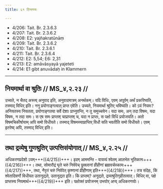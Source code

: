 ```yaml
---
title: ६१ टिप्पणयः

---
```

- 4/206: Tait. Br. 2.3.6.3
- 4/207: Tait. Br. 2.3.6.2
- 4/208: E2: yajñakratūnāṃ
- 4/209: Tait. Br. 2.3.6.2
- 4/210: Tait. Br. 2.3.6.1
- 4/211: Tait. Br. 2.3.6.4
- 4/212: E2: 5,54; E6: 2,31
- 4/213: E2: amāvāsyayā yajeteti
- 4/214: E1 gibt anuvādaḥ in Klammern

____________________________________________


## नियमार्था वा श्रुतिः // MS_४,२.२३ //

उच्यते, न चैतद् अस्त्य् अनुवाद इति, अनुवादमात्रम् अनर्थकम्। यदि विधिः, एवम् अपूर्वम् अर्थं प्रकरिष्यति, तस्माद् विधिर् इति। ननु प्रयोगाङ्गत्वात् प्राप्त एवेति। उच्यते, नियमार्था श्रुतिर् भविष्यति। को ऽयं नियमः? अनियतस्य नियतता, प्रयोगाङ्गतया सर्वे देशाः प्राप्नुवन्ति, न तु समुच्चयेन। यदा समः, अन् तदा विषमः, यदा विषमः, न तदा समः। स एष समः प्राप्तश् चाप्राप्तश् च, यदा न प्राप्तः, स पक्षो विधिं प्रयोजयति। अतो विषमचिकीर्षायाम् अपि समो विधीयते। तस्माद् विषमस्याप्राप्तिर् विधौ सति भवतीति समो विधीयते। एवम् इतरेष्व् अपि, तस्माद् विधिर् इति।



____________________________________________

## तथा द्रव्येषु गुणश्रुतिर् उत्पत्तिसंयोगात् // MS_४,२.२५ //

अधिकरणप्रदेशो ऽयम्+++({4/215})+++। इदम् आममन्ति - वायव्यं श्वेतम् आलभेत भूतिकामः+++({4/216})+++। तथा, सोमारौद्रं घृते चरुं निर्वपेच् छुक्लानां व्रीहीणां ब्रह्मवर्चस्कामः+++({4/217})+++, तथा, नैरृतं चरुं निर्वपेत् कृष्णानां व्रीहीणाम् इति+++({4/218})+++। तत्र संदेहः, किं श्वेतादिवर्णो विधीयत उतानूद्यते, उतानूद्यत इति। किं प्राप्तम्? अनूद्यते, द्रव्यश्रुतिगृहीतत्वात्। विधिर् वा, पक्षे प्राप्तस्य नियमार्थ+++({4/219})+++ इति। पक्षोक्तं प्रयोजनम् उभयोर् अप्य् अधिकरणयोः।